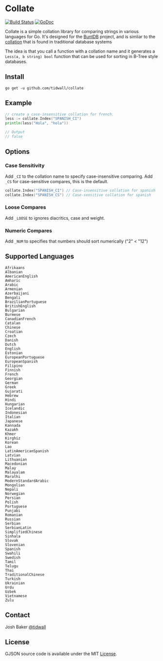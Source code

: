 Collate
======
<a href="https://travis-ci.org/tidwall/collate"><img src="https://img.shields.io/travis/tidwall/collate.svg?style=flat-square" alt="Build Status"></a>
<a href="https://godoc.org/github.com/tidwall/collate"><img src="https://img.shields.io/badge/api-reference-blue.svg?style=flat-square" alt="GoDoc"></a>

Collate is a simple collation library for comparing strings in various languages for Go. 
It's designed for the [BuntDB](https://github.com/tidwall/buntdb) project, and 
is simliar to the 
[collation](https://msdn.microsoft.com/en-us/library/ms174596.aspx) that is 
found in traditional database systems

The idea is that you call a function with a collation name and it generates 
a `Less(a, b string) bool` function that can be used for sorting in B-Tree 
style databases.

Install
-------
```
go get -u github.com/tidwall/collate
```

Example
-------
```go
// create a case-insensitive collation for french.
less := collate.Index("SPANISH_CI")
println(less("Hola", "hola"))

// Output
// false
```

Options
-------

### Case Sensitivity

Add `_CI` to the collation name to specify case-insensitive comparing.
Add `_CS` for case-sensitive compares, this is the default.

```go
collate.Index("SPANISH_CI") // Case-insensitive collation for spanish
collate.Index("SPANISH_CS") // Case-sensitive collation for spanish
```

### Loose Compares

Add `_LOOSE` to ignores diacritics, case and weight.

### Numeric Compares

Add `_NUM` to specifies that numbers should sort numerically ("2" < "12")

Supported Languages
-------------------

```
Afrikaans
Albanian
AmericanEnglish
Amharic
Arabic
Armenian
Azerbaijani
Bengali
BrazilianPortuguese
BritishEnglish
Bulgarian
Burmese
CanadianFrench
Catalan
Chinese
Croatian
Czech
Danish
Dutch
English
Estonian
EuropeanPortuguese
EuropeanSpanish
Filipino
Finnish
French
Georgian
German
Greek
Gujarati
Hebrew
Hindi
Hungarian
Icelandic
Indonesian
Italian
Japanese
Kannada
Kazakh
Khmer
Kirghiz
Korean
Lao
LatinAmericanSpanish
Latvian
Lithuanian
Macedonian
Malay
Malayalam
Marathi
ModernStandardArabic
Mongolian
Nepali
Norwegian
Persian
Polish
Portuguese
Punjabi
Romanian
Russian
Serbian
SerbianLatin
SimplifiedChinese
Sinhala
Slovak
Slovenian
Spanish
Swahili
Swedish
Tamil
Telugu
Thai
TraditionalChinese
Turkish
Ukrainian
Urdu
Uzbek
Vietnamese
Zulu
```





## Contact
Josh Baker [@tidwall](http://twitter.com/tidwall)

## License

GJSON source code is available under the MIT [License](/LICENSE).


